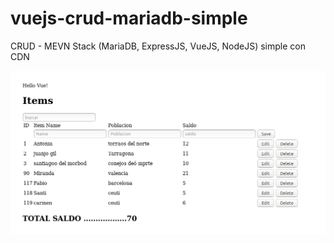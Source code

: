 # vuejs-crud-mariadb-simple
CRUD - MEVN Stack (MariaDB, ExpressJS, VueJS, NodeJS) simple con CDN 

![Alt text](vuejs-crud.png)
